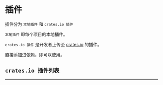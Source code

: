 <script setup>
import KoviPluginList from '../../components/KoviPluginList.vue'
</script>

# 插件

插件分为 `本地插件` 和 `crates.io 插件` 

`本地插件` 即每个项目的本地插件。

`crates.io 插件` 是开发者上传至 [crates.io](https://crates.io) 的插件。

直接添加进依赖，即可以使用。

## `crates.io 插件列表`

<KoviPluginList />

***